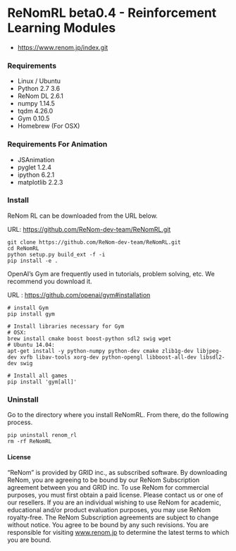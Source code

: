 # ReNomRL beta0.4 - Reinforcement Learning Modules

- https://www.renom.jp/index.git

### Requirements

- Linux / Ubuntu
- Python 2.7 3.6
- ReNom DL 2.6.1
- numpy 1.14.5
- tqdm 4.26.0
- Gym 0.10.5
- Homebrew (For OSX)

### Requirements For Animation

- JSAnimation
- pyglet 1.2.4
- ipython 6.2.1
- matplotlib 2.2.3

### Install

ReNom RL can be downloaded from the URL below.

URL: https://github.com/ReNom-dev-team/ReNomRL.git

```
git clone https://github.com/ReNom-dev-team/ReNomRL.git
cd ReNomRL
python setup.py build_ext -f -i
pip install -e .
```

OpenAI’s Gym are frequently used in tutorials, problem solving, etc. We recommend you download it.

URL : https://github.com/openai/gym#installation

```
# install Gym
pip install gym

# Install libraries necessary for Gym
# OSX:
brew install cmake boost boost-python sdl2 swig wget
# Ubuntu 14.04:
apt-get install -y python-numpy python-dev cmake zlib1g-dev libjpeg-dev xvfb libav-tools xorg-dev python-opengl libboost-all-dev libsdl2-dev swig

# Install all games
pip install 'gym[all]'
```

### Uninstall
Go to the directory where you install ReNomRL.
From there, do the following process.
```
pip uninstall renom_rl
rm -rf ReNomRL
```

<!--
#### Install with pip



#### Install from source -->


#### License
“ReNom” is provided by GRID inc., as subscribed software.  By downloading ReNom, you are agreeing to be bound by our ReNom Subscription agreement between you and GRID inc.
To use ReNom for commercial purposes, you must first obtain a paid license. Please contact us or one of our resellers.  If you are an individual wishing to use ReNom for academic, educational and/or product evaluation purposes, you may use ReNom royalty-free.
The ReNom Subscription agreements are subject to change without notice. You agree to be bound by any such revisions. You are responsible for visiting www.renom.jp to determine the latest terms to which you are bound.
